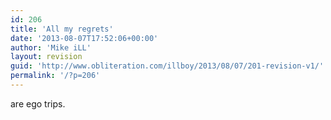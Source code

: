 ```yaml
---
id: 206
title: 'All my regrets'
date: '2013-08-07T17:52:06+00:00'
author: 'Mike iLL'
layout: revision
guid: 'http://www.obliteration.com/illboy/2013/08/07/201-revision-v1/'
permalink: '/?p=206'
---
```


are ego trips.